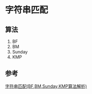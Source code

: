 # 字符串匹配

## 算法

1. BF
2. BM
3. Sunday
4. KMP

## 参考

[字符串匹配(BF,BM,Sunday,KMP算法解析)](https://blog.csdn.net/l953972252/article/details/51331001)
